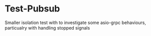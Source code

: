 # Test-Pubsub
Smaller isolation test with to investigate some asio-grpc behaviours, particualry with handling stopped signals
